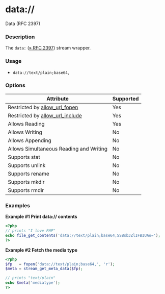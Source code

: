 data://
=======

Data (RFC 2397)

### Description

The `data:`
(<a href="http://www.faqs.org/rfcs/rfc2397" class="link external">» RFC 2397</a>)
stream wrapper.

### Usage

-   <span class="simpara">`data://text/plain;base64,`</span>

### Options

| Attribute                                                                          | Supported |
|------------------------------------------------------------------------------------|-----------|
| Restricted by <a href="/filesystem/setup.html#" class="link">allow_url_fopen</a>   | Yes       |
| Restricted by <a href="/filesystem/setup.html#" class="link">allow_url_include</a> | Yes       |
| Allows Reading                                                                     | Yes       |
| Allows Writing                                                                     | No        |
| Allows Appending                                                                   | No        |
| Allows Simultaneous Reading and Writing                                            | No        |
| Supports <span class="function">stat</span>                                        | No        |
| Supports <span class="function">unlink</span>                                      | No        |
| Supports <span class="function">rename</span>                                      | No        |
| Supports <span class="function">mkdir</span>                                       | No        |
| Supports <span class="function">rmdir</span>                                       | No        |

### Examples

**Example \#1 Print data:// contents**

``` php
<?php
// prints "I love PHP"
echo file_get_contents('data://text/plain;base64,SSBsb3ZlIFBIUAo=');
?>
```

**Example \#2 Fetch the media type**

``` php
<?php
$fp   = fopen('data://text/plain;base64,', 'r');
$meta = stream_get_meta_data($fp);

// prints "text/plain"
echo $meta['mediatype'];
?>
```
